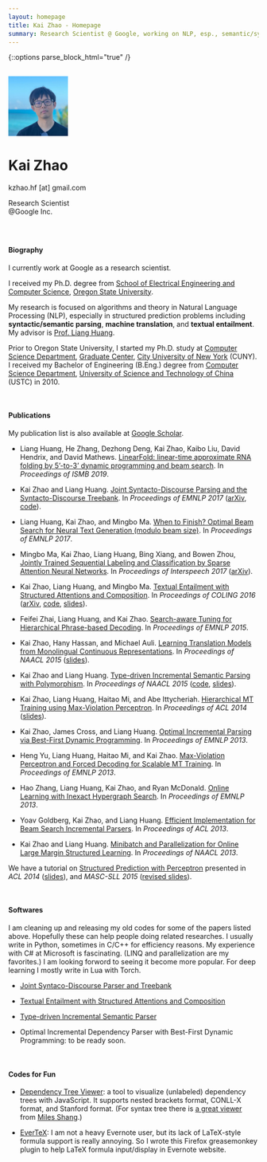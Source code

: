 ```yaml
---
layout: homepage
title: Kai Zhao - Homepage
summary: Research Scientist @ Google, working on NLP, esp., semantic/syntactic parsing, machine translation.
---
```


{::options parse_block_html="true" /}
<div class="vertical-center" id="myhead">
<div class="row">

<div class="col-xs-12 col-md-10 col-md-offset-1" style="margin-top:30px; margin-bottom:60px;">
<img src="img/kaizhao_photo.jpg" class="img-responsive img-circle center-block" style="max-width:120px">
<div class="text-center" markdown="0">
<h1> Kai Zhao </h1>
<p> kzhao.hf [at] gmail.com  </p>
<p> Research Scientist <br />@Google Inc. </p>
</div>
</div>



#### Biography

I currently work at Google as a research scientist.

I received my Ph.D. degree from [School of Electrical Engineering and Computer Science](http://eecs.oregonstate.edu/), [Oregon State University](http://www.oregonstate.edu).

My research is focused on algorithms and theory in Natural Language Processing (NLP), especially in structured prediction problems including **syntactic/semantic parsing**, **machine translation**, and **textual entailment**. My advisor is [Prof. Liang Huang](http://web.engr.oregonstate.edu/~huanlian/).

Prior to Oregon State University, I started my Ph.D. study at [Computer Science Department](http://cs.gc.cuny.edu/), [Graduate Center](http://www.gc.cuny.edu/), [City University of New York](http://www.cuny.edu/index.html) (CUNY). I received my Bachelor of Engineering (B.Eng.) degree from [Computer Science Department](http://cs.ustc.edu.cn/), [University of Science and Technology of China](http://www.ustc.edu.cn/) (USTC) in 2010.

</div>
</div>

<br/>

#### Publications

My publication list is also available at [Google Scholar](http://scholar.google.com/citations?user=5CCzY6MAAAAJ&hl=en).

* Liang Huang, He Zhang, Dezhong Deng, Kai Zhao, Kaibo Liu, David Hendrix, and David Mathews. [LinearFold: linear-time approximate RNA folding by 5’-to-3’ dynamic programming and beam search](https://academic.oup.com/bioinformatics/article-pdf/35/14/i295/29098742/btz375.pdf). In _Proceedings of ISMB 2019_. 


* Kai Zhao and Liang Huang. [Joint Syntacto-Discourse Parsing and the Syntacto-Discourse Treebank](http://aclweb.org/anthology/D/D17/D17-1225.pdf). In _Proceedings of EMNLP 2017_ ([arXiv](https://arxiv.org/abs/1708.08484), [code](https://github.com/kaayy/josydipa)).


* Liang Huang, Kai Zhao, and Mingbo Ma. [When to Finish? Optimal Beam Search for Neural Text Generation (modulo beam size)](http://aclweb.org/anthology/D/D17/D17-1227.pdf). In _Proceedings of EMNLP 2017_. 


* Mingbo Ma, Kai Zhao, Liang Huang, Bing Xiang, and Bowen Zhou, [Jointly Trained Sequential Labeling and Classification by Sparse Attention Neural Networks](http://www.isca-speech.org/archive/Interspeech_2017/pdfs/1321.PDF). In _Proceedings of Interspeech 2017_ ([arXiv](https://arxiv.org/abs/1709.10191)). 


* Kai Zhao, Liang Huang, and Mingbo Ma. [Textual Entailment with Structured Attentions and Composition](http://aclweb.org/anthology/C16-1212). In _Proceedings of COLING 2016_ ([arXiv](https://arxiv.org/abs/1701.01126), [code](https://github.com/kaayy/structured-attention), [slides](files/structuredatt_slides.pdf)). 


* Feifei Zhai, Liang Huang, and Kai Zhao. [Search-aware Tuning for Hierarchical Phrase-based Decoding](http://aclweb.org/anthology/D/D15/D15-1149.pdf). In _Proceedings of EMNLP 2015_.


* Kai Zhao, Hany Hassan, and Michael Auli. [Learning Translation Models from Monolingual Continuous Representations](http://www.aclweb.org/anthology/N/N15/N15-1176.pdf). In _Proceedings of NAACL 2015_ ([slides](files/continuoustm_slides.pdf)). 


* Kai Zhao and Liang Huang. [Type-driven Incremental Semantic Parsing with Polymorphism](http://www.aclweb.org/anthology/N/N15/N15-1162.pdf). In _Proceedings of NAACL 2015_ ([code](https://github.com/kaayy/TISP), [slides](files/type-driven-semantic-parsing.pdf)). 


* Kai Zhao, Liang Huang, Haitao Mi, and Abe Ittycheriah. [Hierarchical MT Training using Max-Violation Perceptron](http://www.aclweb.org/anthology/P/P14/P14-2127.pdf). In _Proceedings of ACL 2014_ ([slides](files/hiero-maxforce_slides.pdf)). 


* Kai Zhao, James Cross, and Liang Huang. [Optimal Incremental Parsing via Best-First Dynamic Programming](http://aclweb.org/anthology/D/D13/D13-1071.pdf). In _Proceedings of EMNLP 2013_. 

* Heng Yu, Liang Huang, Haitao Mi, and Kai Zhao. [Max-Violation Perceptron and Forced Decoding for Scalable MT Training](http://aclweb.org/anthology/D/D13/D13-1112.pdf). In _Proceedings of EMNLP 2013_. 	


* Hao Zhang, Liang Huang, Kai Zhao, and Ryan McDonald. [Online Learning with Inexact Hypergraph Search](http://aclweb.org/anthology/D/D13/D13-1093.pdf). In _Proceedings of EMNLP 2013_.


* Yoav Goldberg, Kai Zhao, and Liang Huang. [Efficient Implementation for Beam Search Incremental Parsers](http://www.aclweb.org/anthology/P/P13/P13-2111.pdf). In _Proceedings of ACL 2013_.


* Kai Zhao and Liang Huang. [Minibatch and Parallelization for Online Large Margin Structured Learning](http://www.aclweb.org/anthology/N/N13/N13-1038.pdf). In _Proceedings of NAACL 2013_.


We have a tutorial on [Structured Prediction with Perceptron](http://www.anthology.aclweb.org/P/P14/P14-6.pdf#page=14) presented in _ACL 2014_ ([slides](http://web.engr.oregonstate.edu/~huanlian/slides/perc-tutorial.pdf)), and _MASC-SLL 2015_ ([revised slides](files/perc-tutorial-masc.pdf)). 

<br />

#### Softwares

I am cleaning up and releasing my old codes for some of the papers listed above. Hopefully these can help people doing related researches. I usually write in Python, sometimes in C/C++ for efficiency reasons. My experience with C# at Microsoft is fascinating. (LINQ and parallelization are my favorites.) I am looking forword to seeing it become more popular. For deep learning I mostly write in Lua with Torch.

* [Joint Syntaco-Discourse Parser and Treebank](https://github.com/kaayy/josydipa)

* [Textual Entailment with Structured Attentions and Composition](https://github.com/kaayy/structured-attention)

* [Type-driven Incremental Semantic Parser](https://github.com/kaayy/TISP)

* Optimal Incremental Dependency Parser with Best-First Dynamic Programming: to be ready soon.

<br/>

#### Codes for Fun

* [Dependency Tree Viewer](deptreeviewer): a tool to visualize (unlabeled) dependency trees with JavaScript. It supports nested brackets format, CONLL-X format, and Stanford format. (For syntax tree there is [a great viewer](http://mshang.ca/syntree/) from [Miles Shang](http://mshang.ca/).)

* [EverTeX](http://github.com/kaayy/everTex): I am not a heavy Evernote user, but its lack of LaTeX-style formula support is really annoying. So I wrote this Firefox greasemonkey plugin to help LaTeX formula input/display in Evernote website.
